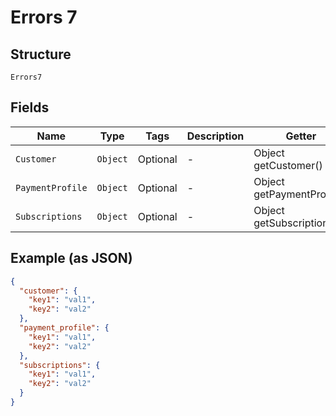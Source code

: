 
# Errors 7

## Structure

`Errors7`

## Fields

| Name | Type | Tags | Description | Getter | Setter |
|  --- | --- | --- | --- | --- | --- |
| `Customer` | `Object` | Optional | - | Object getCustomer() | setCustomer(Object customer) |
| `PaymentProfile` | `Object` | Optional | - | Object getPaymentProfile() | setPaymentProfile(Object paymentProfile) |
| `Subscriptions` | `Object` | Optional | - | Object getSubscriptions() | setSubscriptions(Object subscriptions) |

## Example (as JSON)

```json
{
  "customer": {
    "key1": "val1",
    "key2": "val2"
  },
  "payment_profile": {
    "key1": "val1",
    "key2": "val2"
  },
  "subscriptions": {
    "key1": "val1",
    "key2": "val2"
  }
}
```

